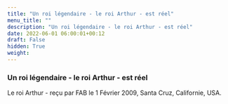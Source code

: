 ```yaml
---
title: "Un roi légendaire - le roi Arthur - est réel"
menu_title: ""
description: "Un roi légendaire - le roi Arthur - est réel"
date: 2022-06-01 06:00:01+00:12
draft: False
hidden: True
weight:
---
```

### Un roi légendaire - le roi Arthur - est réel

Le roi Arthur - reçu par FAB le 1 Février 2009, Santa Cruz, Californie, USA.



